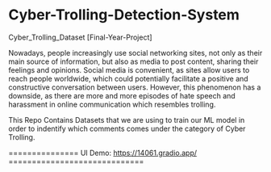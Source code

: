 # Cyber-Trolling-Detection-System
Cyber_Trolling_Dataset [Final-Year-Project]

Nowadays, people increasingly use social networking sites, not only as their main source of information, but also as media
to post content, sharing their feelings and opinions. Social media is convenient, as sites allow users to reach people worldwide,
which could potentially facilitate a positive and constructive conversation between users. However, this phenomenon has a downside,
as there are more and more episodes of hate speech and harassment in online communication which resembles trolling.

This Repo Contains Datasets that we are using to train our ML model in order to indentify which comments comes under the category of Cyber Trolling.




=============== UI Demo: https://14061.gradio.app/ =============================

